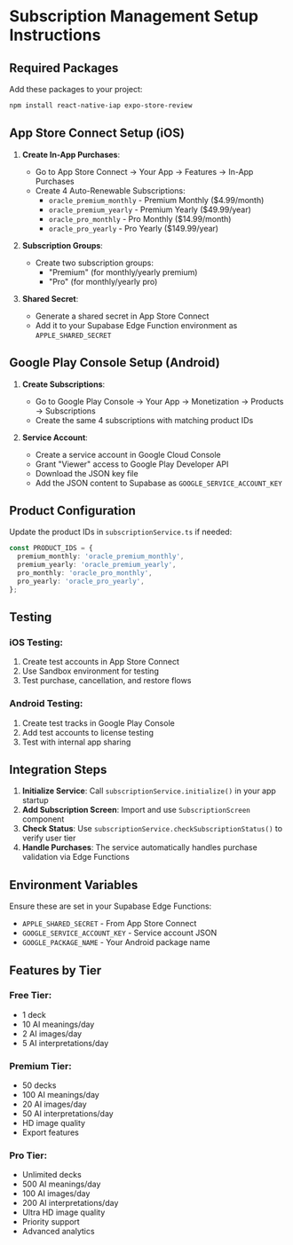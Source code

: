 # Subscription Management Setup Instructions

## Required Packages

Add these packages to your project:

```bash
npm install react-native-iap expo-store-review
```

## App Store Connect Setup (iOS)

1. **Create In-App Purchases**:
   - Go to App Store Connect → Your App → Features → In-App Purchases
   - Create 4 Auto-Renewable Subscriptions:
     - `oracle_premium_monthly` - Premium Monthly ($4.99/month)
     - `oracle_premium_yearly` - Premium Yearly ($49.99/year)
     - `oracle_pro_monthly` - Pro Monthly ($14.99/month)
     - `oracle_pro_yearly` - Pro Yearly ($149.99/year)

2. **Subscription Groups**:
   - Create two subscription groups:
     - "Premium" (for monthly/yearly premium)
     - "Pro" (for monthly/yearly pro)

3. **Shared Secret**:
   - Generate a shared secret in App Store Connect
   - Add it to your Supabase Edge Function environment as `APPLE_SHARED_SECRET`

## Google Play Console Setup (Android)

1. **Create Subscriptions**:
   - Go to Google Play Console → Your App → Monetization → Products → Subscriptions
   - Create the same 4 subscriptions with matching product IDs

2. **Service Account**:
   - Create a service account in Google Cloud Console
   - Grant "Viewer" access to Google Play Developer API
   - Download the JSON key file
   - Add the JSON content to Supabase as `GOOGLE_SERVICE_ACCOUNT_KEY`

## Product Configuration

Update the product IDs in `subscriptionService.ts` if needed:

```typescript
const PRODUCT_IDS = {
  premium_monthly: 'oracle_premium_monthly',
  premium_yearly: 'oracle_premium_yearly', 
  pro_monthly: 'oracle_pro_monthly',
  pro_yearly: 'oracle_pro_yearly',
};
```

## Testing

### iOS Testing:
1. Create test accounts in App Store Connect
2. Use Sandbox environment for testing
3. Test purchase, cancellation, and restore flows

### Android Testing:
1. Create test tracks in Google Play Console
2. Add test accounts to license testing
3. Test with internal app sharing

## Integration Steps

1. **Initialize Service**: Call `subscriptionService.initialize()` in your app startup
2. **Add Subscription Screen**: Import and use `SubscriptionScreen` component
3. **Check Status**: Use `subscriptionService.checkSubscriptionStatus()` to verify user tier
4. **Handle Purchases**: The service automatically handles purchase validation via Edge Functions

## Environment Variables

Ensure these are set in your Supabase Edge Functions:

- `APPLE_SHARED_SECRET` - From App Store Connect
- `GOOGLE_SERVICE_ACCOUNT_KEY` - Service account JSON
- `GOOGLE_PACKAGE_NAME` - Your Android package name

## Features by Tier

### Free Tier:
- 1 deck
- 10 AI meanings/day
- 2 AI images/day
- 5 AI interpretations/day

### Premium Tier:
- 50 decks
- 100 AI meanings/day
- 20 AI images/day
- 50 AI interpretations/day
- HD image quality
- Export features

### Pro Tier:
- Unlimited decks
- 500 AI meanings/day
- 100 AI images/day
- 200 AI interpretations/day
- Ultra HD image quality
- Priority support
- Advanced analytics